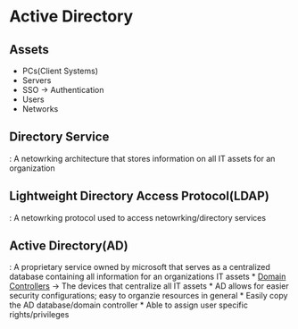 
# Active Directory


## Assets

- PCs(Client Systems)
- Servers
- SSO -> Authentication
- Users
- Networks

## Directory Service
 : A netowrking architecture that stores information on all IT assets for an organization

## Lightweight Directory Access Protocol(LDAP)
 : A netowrking protocol used to access netowrking/directory services

## Active Directory(AD)
 : A proprietary service owned by microsoft that serves as a centralized database containing all information for an organizations IT assets
    * <ins>Domain Controllers</ins> -> The devices that centralize all IT assets
    * AD allows for easier security configurations; easy to organzie resources in general
    * Easily copy the AD database/domain controller
    * Able to assign user specific rights/privileges